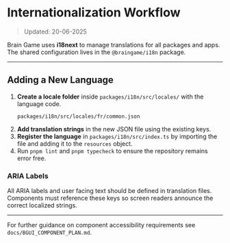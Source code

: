 # Internationalization Workflow

> Updated: 20-06-2025

Brain Game uses **i18next** to manage translations for all packages and apps. The shared configuration lives in the `@braingame/i18n` package.

---

## Adding a New Language

1. **Create a locale folder** inside `packages/i18n/src/locales/` with the language code.
   ```
   packages/i18n/src/locales/fr/common.json
   ```
2. **Add translation strings** in the new JSON file using the existing keys.
3. **Register the language** in `packages/i18n/src/index.ts` by importing the file and adding it to the `resources` object.
4. Run `pnpm lint` and `pnpm typecheck` to ensure the repository remains error free.

### ARIA Labels

All ARIA labels and user facing text should be defined in translation files. Components must reference these keys so screen readers announce the correct localized strings.

---

For further guidance on component accessibility requirements see `docs/BGUI_COMPONENT_PLAN.md`.
